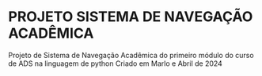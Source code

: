 # PROJETO SISTEMA DE NAVEGAÇÃO ACADÊMICA
 Projeto de Sistema de Navegação Acadêmica do primeiro módulo do curso de ADS na linguagem de python
 Criado em Marlo e Abril de 2024
